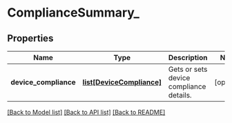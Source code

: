 # ComplianceSummary_

## Properties
Name | Type | Description | Notes
------------ | ------------- | ------------- | -------------
**device_compliance** | [**list[DeviceCompliance]**](DeviceCompliance.md) | Gets or sets device compliance details. | [optional] 

[[Back to Model list]](../README.md#documentation-for-models) [[Back to API list]](../README.md#documentation-for-api-endpoints) [[Back to README]](../README.md)


